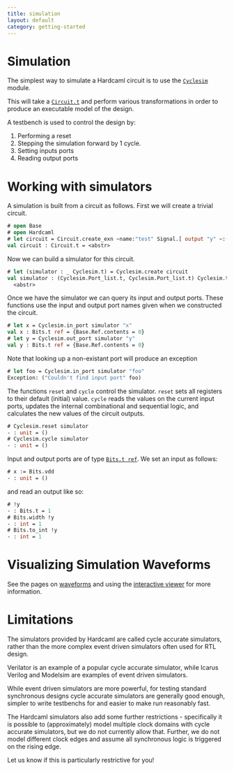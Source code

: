 ```yaml
---
title: simulation
layout: default
category: getting-started
---
```

# Simulation

<!--
```ocaml
# Hardcaml.Caller_id.set_mode Disabled
- : unit = ()
```
-->

The simplest way to simulate a Hardcaml circuit is to use the
[`Cyclesim`](https://ocaml.janestreet.com/ocaml-core/latest/doc/hardcaml/Hardcaml/Cyclesim/index.html)
module.

This will take a [`Circuit.t`](https://ocaml.janestreet.com/ocaml-core/latest/doc/hardcaml/Hardcaml/Circuit/index.html)
and perform various transformations in
order to produce an executable model of the design.

A testbench is used to control the design by:

1. Performing a reset
2. Stepping the simulation forward by 1 cycle.
3. Setting inputs ports
4. Reading output ports

# Working with simulators

A simulation is built from a circuit as follows. First we will create
a trivial circuit.

```ocaml
# open Base
# open Hardcaml
# let circuit = Circuit.create_exn ~name:"test" Signal.[ output "y" ~:(input "x" 1)]
val circuit : Circuit.t = <abstr>
```

Now we can build a simulator for this circuit.

```ocaml
# let (simulator : _ Cyclesim.t) = Cyclesim.create circuit
val simulator : (Cyclesim.Port_list.t, Cyclesim.Port_list.t) Cyclesim.t =
  <abstr>
```

Once we have the simulator we can query its input and output ports.
These functions use the input and output port names given when we
constructed the circuit.

```ocaml
# let x = Cyclesim.in_port simulator "x"
val x : Bits.t ref = {Base.Ref.contents = 0}
# let y = Cyclesim.out_port simulator "y"
val y : Bits.t ref = {Base.Ref.contents = 0}
```

Note that looking up a non-existant port will produce an exception

```ocaml
# let foo = Cyclesim.in_port simulator "foo"
Exception: ("Couldn't find input port" foo)
```

The functions `reset` and `cycle` control the simulator. `reset` sets
all registers to their default (initial) value. `cycle` reads the
values on the current input ports, updates the internal combinational
and sequential logic, and calculates the new values of the circuit
outputs.

```ocaml
# Cyclesim.reset simulator
- : unit = ()
# Cyclesim.cycle simulator
- : unit = ()
```

Input and output ports are of type
[`Bits.t ref`](https://ocaml.janestreet.com/ocaml-core/latest/doc/hardcaml/Hardcaml/Bits/index.html).
We set an input as follows:

```ocaml
# x := Bits.vdd
- : unit = ()
```

and read an output like so:

```ocaml
# !y
- : Bits.t = 1
# Bits.width !y
- : int = 1
# Bits.to_int !y
- : int = 1
```

# Visualizing Simulation Waveforms

See the pages on [waveforms](waveforms.md) and using the
[interactive viewer](waveterm_interactive_viewer.md) for more information.


# Limitations

The simulators provided by Hardcaml are called cycle accurate
simulators, rather than the more complex event driven simulators
often used for RTL design.

Verilator is an example of a popular cycle accurate simulator, while
Icarus Verilog and Modelsim are examples of event driven simulators.

While event driven simulators are more powerful, for testing standard
synchronous designs cycle accurate simulators are generally good
enough, simpler to write testbenchs for and easier to make run
reasonably fast.

The Hardcaml simulators also add some further restrictions -
specifically it is possible to (approximately) model multiple clock
domains with cycle accurate simulators, but we do not currently allow
that. Further, we do not model different clock edges and assume all
synchronous logic is triggered on the rising edge.

Let us know if this is particularly restrictive for you!
